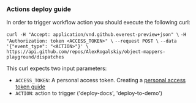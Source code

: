 ### Actions deploy guide

In order to trigger workflow action you should execute the following curl:

`curl -H "Accept: application/vnd.github.everest-preview+json" \`
`-H "Authorization: token <ACCESS_TOKEN>" \`
`--request POST \`
`--data '{"event_type": "<ACTION>"}' \`
`https://api.github.com/repos/AlexRogalskiy/object-mappers-playground/dispatches`

This curl expects two input parameters:
- `ACCESS_TOKEN`: A personal access token. Creating a [personal access token guide](https://help.github.com/en/github/authenticating-to-github/creating-a-personal-access-token-for-the-command-line)
- `ACTION`: action to trigger ('deploy-docs', 'deploy-to-demo')
